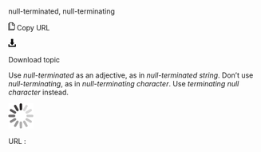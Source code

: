 ﻿# 

null-terminated, null-terminating

![Copy URL](media/null-terminated-null-terminating/Copy.png)
Copy URL

![Download](media/null-terminated-null-terminating/Download.png)

Download topic

Use *null-terminated* as an adjective, as in *null-terminated string*. Don’t use *null-terminating*, as in *null-terminating character*. Use *terminating null character* instead.

![In progress](media/null-terminated-null-terminating/activity-large.gif)

URL :
